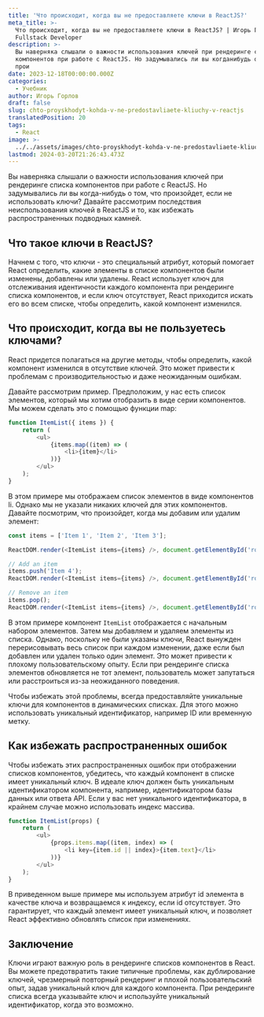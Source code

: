 ```yaml
---
title: 'Что происходит, когда вы не предоставляете ключи в ReactJS?'
meta_title: >-
  Что происходит, когда вы не предоставляете ключи в ReactJS? | Игорь Горлов -
  Fullstack Developer
description: >-
  Вы наверняка слышали о важности использования ключей при рендеринге списка
  компонентов при работе с ReactJS. Но задумывались ли вы когданибудь о том, что
  прои
date: 2023-12-18T00:00:00.000Z
categories:
  - Учебник
author: Игорь Горлов
draft: false
slug: chto-proyskhodyt-kohda-v-ne-predostavliaete-kliuchy-v-reactjs
translatedPosition: 20
tags:
  - React
image: >-
  ../../assets/images/chto-proyskhodyt-kohda-v-ne-predostavliaete-kliuchy-v-reactjs-Dec-18-2023.avif
lastmod: 2024-03-20T21:26:43.473Z
---
```


Вы наверняка слышали о важности использования ключей при рендеринге списка компонентов при работе с ReactJS. Но задумывались ли вы когда-нибудь о том, что произойдет, если не использовать ключи? Давайте рассмотрим последствия неиспользования ключей в ReactJS и то, как избежать распространенных подводных камней.

## Что такое ключи в ReactJS?

Начнем с того, что ключи - это специальный атрибут, который помогает React определить, какие элементы в списке компонентов были изменены, добавлены или удалены. React использует ключ для отслеживания идентичности каждого компонента при рендеринге списка компонентов, и если ключ отсутствует, React приходится искать его во всем списке, чтобы определить, какой компонент изменился.

## Что происходит, когда вы не пользуетесь ключами?

React придется полагаться на другие методы, чтобы определить, какой компонент изменился в отсутствие ключей. Это может привести к проблемам с производительностью и даже неожиданным ошибкам.

Давайте рассмотрим пример. Предположим, у нас есть список элементов, который мы хотим отобразить в виде серии компонентов. Мы можем сделать это с помощью функции map:

```js
function ItemList({ items }) {
	return (
		<ul>
			{items.map((item) => (
				<li>{item}</li>
			))}
		</ul>
	);
}
```

В этом примере мы отображаем список элементов в виде компонентов li. Однако мы не указали никаких ключей для этих компонентов. Давайте посмотрим, что произойдет, когда мы добавим или удалим элемент:

```js
const items = ['Item 1', 'Item 2', 'Item 3'];

ReactDOM.render(<ItemList items={items} />, document.getElementById('root'));

// Add an item
items.push('Item 4');
ReactDOM.render(<ItemList items={items} />, document.getElementById('root'));

// Remove an item
items.pop();
ReactDOM.render(<ItemList items={items} />, document.getElementById('root'));
```

В этом примере компонент `ItemList` отображается с начальным набором элементов. Затем мы добавляем и удаляем элементы из списка. Однако, поскольку не были указаны ключи, React вынужден перерисовывать весь список при каждом изменении, даже если был добавлен или удален только один элемент. Это может привести к плохому пользовательскому опыту. Если при рендеринге списка элементов обновляется не тот элемент, пользователь может запутаться или расстроиться из-за неожиданного поведения.

Чтобы избежать этой проблемы, всегда предоставляйте уникальные ключи для компонентов в динамических списках. Для этого можно использовать уникальный идентификатор, например ID или временную метку.

## Как избежать распространенных ошибок

Чтобы избежать этих распространенных ошибок при отображении списков компонентов, убедитесь, что каждый компонент в списке имеет уникальный ключ. В идеале ключ должен быть уникальным идентификатором компонента, например, идентификатором базы данных или ответа API. Если у вас нет уникального идентификатора, в крайнем случае можно использовать индекс массива.

```js
function ItemList(props) {
	return (
		<ul>
			{props.items.map((item, index) => (
				<li key={item.id || index}>{item.text}</li>
			))}
		</ul>
	);
}
```

В приведенном выше примере мы используем атрибут id элемента в качестве ключа и возвращаемся к индексу, если id отсутствует. Это гарантирует, что каждый элемент имеет уникальный ключ, и позволяет React эффективно обновлять список при изменениях.

## Заключение

Ключи играют важную роль в рендеринге списков компонентов в React. Вы можете предотвратить такие типичные проблемы, как дублирование ключей, чрезмерный повторный рендеринг и плохой пользовательский опыт, задав уникальный ключ для каждого компонента. При рендеринге списка всегда указывайте ключ и используйте уникальный идентификатор, когда это возможно.

